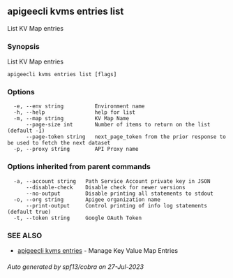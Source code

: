 ## apigeecli kvms entries list

List KV Map entries

### Synopsis

List KV Map entries

```
apigeecli kvms entries list [flags]
```

### Options

```
  -e, --env string          Environment name
  -h, --help                help for list
  -m, --map string          KV Map Name
      --page-size int       Number of items to return on the list (default -1)
      --page-token string   next_page_token from the prior response to be used to fetch the next dataset
  -p, --proxy string        API Proxy name
```

### Options inherited from parent commands

```
  -a, --account string   Path Service Account private key in JSON
      --disable-check    Disable check for newer versions
      --no-output        Disable printing all statements to stdout
  -o, --org string       Apigee organization name
      --print-output     Control printing of info log statements (default true)
  -t, --token string     Google OAuth Token
```

### SEE ALSO

* [apigeecli kvms entries](apigeecli_kvms_entries.md)	 - Manage Key Value Map Entries

###### Auto generated by spf13/cobra on 27-Jul-2023
